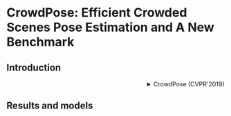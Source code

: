 # CrowdPose: Efficient Crowded Scenes Pose Estimation and A New Benchmark

## Introduction

<!-- [DATASET] -->

<details>
<summary align="right">CrowdPose (CVPR'2019)</summary>

```bibtex
@article{li2018crowdpose,
  title={CrowdPose: Efficient Crowded Scenes Pose Estimation and A New Benchmark},
  author={Li, Jiefeng and Wang, Can and Zhu, Hao and Mao, Yihuan and Fang, Hao-Shu and Lu, Cewu},
  journal={arXiv preprint arXiv:1812.00324},
  year={2018}
}
```

</details>

## Results and models
